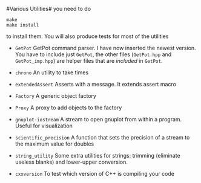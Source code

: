 #Various Utilities#
you need to do

    make
    make install

to install them. You will also produce tests for most of the utilities

* `GetPot`  GetPot command parser. I have now inserted the newest version. You have to include just `GetPot`, the other files (`GetPot.hpp` and `GetPot_imp.hpp`) are helper files that are *included* in `GetPot`.

* `chrono`  An utility to take times

* `extendedAssert`  Asserts with a message. It extends assert macro

* `Factory`  A generic object factory

* `Proxy`    A proxy to add objects to the factory

* `gnuplot-iostream` A stream to open gnuplot from within a program. Useful for visualization

* `scientific_precision` A function that sets the precision of a stream to the maximum value for doubles

* `string_utility` Some extra utilities for strings: trimming (eliminate useless blanks) and lower-upper conversion.

* `cxxversion` To test which version of C++ is compiling your code

